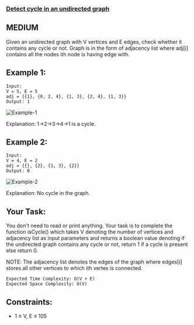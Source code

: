 ### [Detect cycle in an undirected graph](https://practice.geeksforgeeks.org/problems/detect-cycle-in-an-undirected-graph/1?utm_source=youtube&utm_medium=collab_striver_ytdescription&utm_campaign=detect-cycle-in-an-undirected-graph)
## MEDIUM
Given an undirected graph with V vertices and E edges, check whether it contains any cycle or not.
Graph is in the form of adjacency list where adj[i] contains all the nodes ith node is having edge with.

## Example 1:
```
Input:  
V = 5, E = 5
adj = {{1}, {0, 2, 4}, {1, 3}, {2, 4}, {1, 3}} 
Output: 1
```
![Example-1](https://media.geeksforgeeks.org/img-practice/PROD/addEditProblem/700219/Web/Other/891791f9-1abb-45b1-80f2-7af46d73dcd2_1685086491.png)

Explanation: 
1->2->3->4->1 is a cycle.

## Example 2:
```
Input: 
V = 4, E = 2
adj = {{}, {2}, {1, 3}, {2}}
Output: 0
```
![Example-2](https://media.geeksforgeeks.org/img-practice/PROD/addEditProblem/700219/Web/Other/d8cbd97e-406e-4f50-a38c-6a58747df876_1685086491.png)

Explanation: No cycle in the graph.

## Your Task:
You don't need to read or print anything. Your task is to complete the function isCycle() which takes V denoting the number of vertices and adjacency list as input parameters and returns a boolean value denoting 
if the undirected graph contains any cycle or not, return 1 if a cycle is present else return 0.

NOTE: The adjacency list denotes the edges of the graph where edges[i] stores all other vertices to which ith vertex is connected.
```
Expected Time Complexity: O(V + E)
Expected Space Complexity: O(V)
````

## Constraints:
* 1 ≤ V, E ≤ 105

